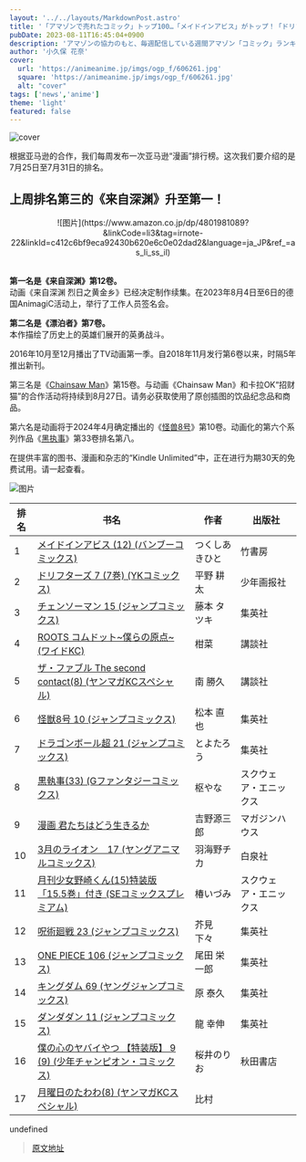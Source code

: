 ```yaml
---
layout: '../../layouts/MarkdownPost.astro'
title: '「アマゾンで売れたコミック」トップ100…「メイドインアビス」がトップ！「ドリフターズ」「チェンソーマン」も【7月最終週】'
pubDate: 2023-08-11T16:45:04+0900
description: 'アマゾンの協力のもと、毎週配信している週間アマゾン「コミック」ランキング。今回お届けするのは、7月25日～7月31日のランキングだ。'
author: '小久保 花奈'
cover:
  url: 'https://animeanime.jp/imgs/ogp_f/606261.jpg'
  square: 'https://animeanime.jp/imgs/ogp_f/606261.jpg'
  alt: "cover"
tags: ['news','anime']
theme: 'light'
featured: false
---
```


![cover](https://animeanime.jp/imgs/ogp_f/606261.jpg)

<p>根据亚马逊的合作，我们每周发布一次亚马逊“漫画”排行榜。这次我们要介绍的是7月25日至7月31日的排名。</p><h2>上周排名第三的《来自深渊》升至第一！</h2><center>![图片](https://www.amazon.co.jp/dp/4801981089?&linkCode=li3&tag=irnote-22&linkId=c412c6bf9eca92430b620e6c0e02dad2&language=ja_JP&ref_=as_li_ss_il)</center><br><p><b>第一名是《来自深渊》第12卷。</b><br>动画《来自深渊 烈日之黄金乡》已经决定制作续集。在2023年8月4日至6日的德国AnimagiC活动上，举行了工作人员签名会。</p><p><b>第二名是《漂泊者》第7卷。</b><br>本作描绘了历史上的英雄们展开的英勇战斗。</p>
2016年10月至12月播出了TV动画第一季。自2018年11月发行第6卷以来，时隔5年推出新刊。

第三名是《[Chainsaw Man](https://www.amazon.co.jp/dp/4088835980?tag=animeanimea-22)》第15卷。与动画《Chainsaw Man》和卡拉OK“招财猫”的合作活动将持续到8月27日。请务必获取使用了原创插图的饮品纪念品和商品。

第六名是动画将于2024年4月确定播出的《[怪兽8号](https://www.amazon.co.jp/dp/4088836138?tag=animeanimea-22)》第10卷。动画化的第六个系列作品《[黑执事](https://www.amazon.co.jp/dp/475758699X?tag=animeanimea-22)》第33卷排名第八。

在提供丰富的图书、漫画和杂志的“Kindle Unlimited”中，正在进行为期30天的免费试用。请一起查看。

![图片](https://rcm-fe.amazon-adsystem.com/e/cm?o=9&amp;p=293&amp;l=ur1&amp;category=kindleunlimited&amp;banner=05G450N240N3CHYBN2R2&amp;f=ifr&amp;linkID=5662f64a536a0b0f40c30e24c754476a&amp;t=animeanimea-22&amp;tracking_id=animeanimea-22)

| 排名 | 书名 | 作者 | 出版社 |
| ---- | ---- | ---- | ---- |
| 1 | [メイドインアビス (12) (バンブーコミックス)](http://www.amazon.co.jp/dp/4801981089?tag=animeanimea-22) | つくしあきひと | 竹書房 |
| 2 | [ドリフターズ 7 (7巻) (YKコミックス)](http://www.amazon.co.jp/dp/4785974974?tag=animeanimea-22) | 平野 耕太 | 少年画报社 |
| 3 | [チェンソーマン 15 (ジャンプコミックス)](http://www.amazon.co.jp/dp/4088835980?tag=animeanimea-22) | 藤本 タツキ | 集英社 |
| 4 | [ROOTS コムドット~僕らの原点~ (ワイドKC)](http://www.amazon.co.jp/dp/4065335248?tag=animeanimea-22) | 柑菜 | 講談社 |
| 5 | [ザ・ファブル The second contact(8) (ヤンマガKCスペシャル)](http://www.amazon.co.jp/dp/4065326575?tag=animeanimea-22) | 南 勝久 | 講談社 |
| 6 | [怪獣8号 10 (ジャンプコミックス)](http://www.amazon.co.jp/dp/4088836138?tag=animeanimea-22) | 松本 直也 | 集英社 |
| 7 | [ドラゴンボール超 21 (ジャンプコミックス)](http://www.amazon.co.jp/dp/4088836014?tag=animeanimea-22) | とよたろう | 集英社 |
| 8 | [黒執事(33) (Gファンタジーコミックス)](http://www.amazon.co.jp/dp/475758699X?tag=animeanimea-22) | 枢やな | スクウェア・エニックス |
| 9 | [漫画 君たちはどう生きるか](http://www.amazon.co.jp/dp/4838729472?tag=animeanimea-22) | 吉野源三郎 | マガジンハウス |
| 10 | [3月のライオン　17 (ヤングアニマルコミックス)](http://www.amazon.co.jp/dp/4592160274?tag=animeanimea-22) | 羽海野チカ | 白泉社 |
| 11 | [月刊少女野崎くん(15)特装版 「15.5巻」付き (SEコミックスプレミアム)](http://www.amazon.co.jp/dp/4757587260?tag=animeanimea-22) | 椿いづみ | スクウェア・エニックス |
| 12 | [呪術廻戦 23 (ジャンプコミックス)](http://www.amazon.co.jp/dp/4088836286?tag=animeanimea-22) | 芥見 下々 | 集英社 |
| 13 | [ONE PIECE 106 (ジャンプコミックス)](http://www.amazon.co.jp/dp/4088836448?tag=animeanimea-22) | 尾田 栄一郎 | 集英社 |
| 14 | [キングダム 69 (ヤングジャンプコミックス)](http://www.amazon.co.jp/dp/4088927478?tag=animeanimea-22) | 原 泰久 | 集英社 |
| 15 | [ダンダダン 11 (ジャンプコミックス)](http://www.amazon.co.jp/dp/4088835999?tag=animeanimea-22) | 龍 幸伸 | 集英社 |
| 16 | [僕の心のヤバイやつ 【特装版】 9 (9) (少年チャンピオン・コミックス)](http://www.amazon.co.jp/dp/4253229689?tag=animeanimea-22) | 桜井のりお | 秋田書店 |
| 17 | [月曜日のたわわ(8) (ヤンマガKCスペシャル)](http://www.amazon.co.jp/dp/4065326583?tag=animeanimea-22) | 比村
undefined

>[原文地址](https://animeanime.jp/article/2023/08/11/79229.html)  